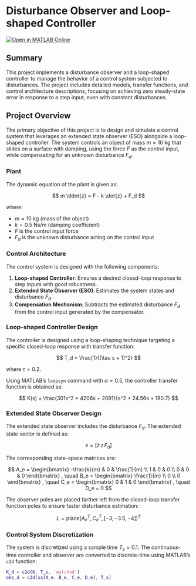# Disturbance Observer and Loop-shaped Controller

[![Open in MATLAB Online](https://www.mathworks.com/images/responsive/global/open-in-matlab-online.svg)](https://matlab.mathworks.com/open/github/v1?repo=simorxb/loopshaping-and-disturbance-observer)

## Summary
This project implements a disturbance observer and a loop-shaped controller to manage the behavior of a control system subjected to disturbances. The project includes detailed models, transfer functions, and control architecture descriptions, focusing on achieving zero steady-state error in response to a step input, even with constant disturbances.

## Project Overview
The primary objective of this project is to design and simulate a control system that leverages an extended state observer (ESO) alongside a loop-shaped controller. The system controls an object of mass $m = 10$ kg that slides on a surface with damping, using the force $F$ as the control input, while compensating for an unknown disturbance $F_d$.

### Plant
The dynamic equation of the plant is given as:

$$
m \ddot{z} = F - k \dot{z} + F_d
$$

where:
- $m = 10$ kg (mass of the object)
- $k = 0.5$ Ns/m (damping coefficient)
- $F$ is the control input force
- $F_d$ is the unknown disturbance acting on the control input

### Control Architecture
The control system is designed with the following components:
1. **Loop-shaped Controller**: Ensures a desired closed-loop response to step inputs with good robustness.
2. **Extended State Observer (ESO)**: Estimates the system states and disturbance $F_d$.
3. **Compensation Mechanism**: Subtracts the estimated disturbance $F_d$ from the control input generated by the compensator.

### Loop-shaped Controller Design
The controller is designed using a loop-shaping technique targeting a specific closed-loop response with transfer function:

$$
T_d = \frac{1}{(\tau s + 1)^2}
$$

where $\tau = 0.2$.

Using MATLAB’s `loopsyn` command with $\alpha = 0.5$, the controller transfer function is obtained as:

$$
K(s) = \frac{301s^2 + 4206s + 2091}{s^2 + 24.56s + 180.7}
$$

### Extended State Observer Design
The extended state observer includes the disturbance $F_d$. The extended state vector is defined as:

$$
x = [\dot{z} \, z \, F_d]
$$

The corresponding state-space matrices are:

$$
A_e = 
\begin{bmatrix}
-\frac{k}{m} & 0 & \frac{1}{m} \\
1 & 0 & 0 \\
0 & 0 & 0
\end{bmatrix}
, \quad
B_e = 
\begin{bmatrix}
\frac{1}{m} \\
0 \\
0
\end{bmatrix}
, \quad
C_e = 
\begin{bmatrix}
0 & 1 & 0
\end{bmatrix}
, \quad
D_e = 0
$$

The observer poles are placed farther left from the closed-loop transfer function poles to ensure faster disturbance estimation:

$$
L = \text{place}(A_e^T, C_e^T, [ -3, -3.5, -4 ])^T
$$

### Control System Discretization
The system is discretized using a sample time $T_s = 0.1$. The continuous-time controller and observer are converted to discrete-time using MATLAB’s `c2d` function:

```matlab
K_d = c2d(K, T_s, 'matched')
obs_d = c2d(ss(A_e, B_e, C_e, D_e), T_s)
